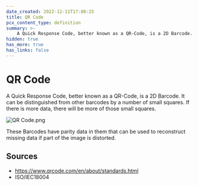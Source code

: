 ```yaml
---
date_created: 2022-12-11T17:08:25
title: QR Code
pcx_content_type: definition
summary: >-
    A Quick Response Code, better known as a QR-Code, is a 2D Barcode.
hidden: true
has_more: true
has_links: false
---
```


# QR Code

A Quick Response Code, better known as a QR-Code, is a 2D Barcode. It can be distinguished from other barcodes by a number of small squares. If there is more data, there will be more of those small squares.

![QR Code.png](/fundamentals/design-and-architecture/standards-based/data-standards/static/qr-code.png)

These Barcodes have parity data in them that can be used to reconstruct missing data if part of the image is distorted.

## Sources

-   https://www.qrcode.com/en/about/standards.html
-   ISO/IEC18004
